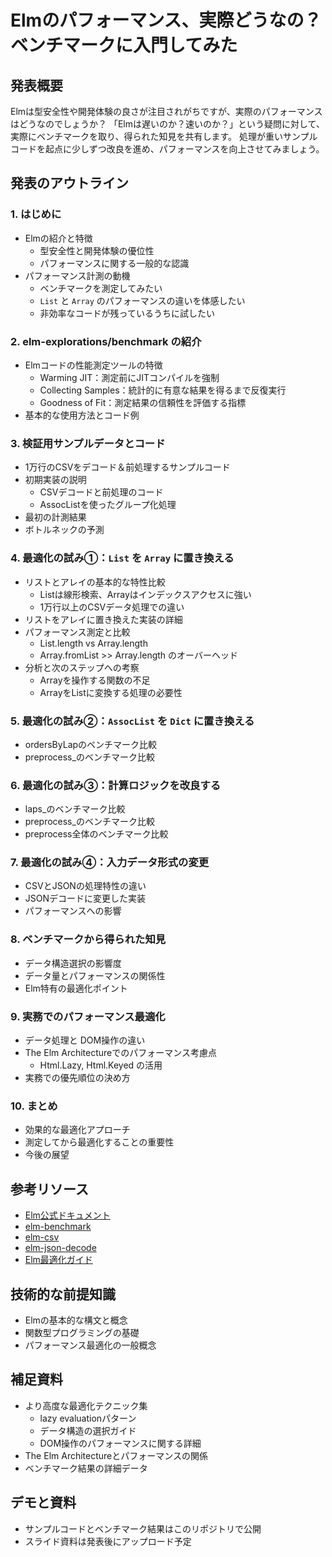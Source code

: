 # Elmのパフォーマンス、実際どうなの？ベンチマークに入門してみた

## 発表概要

Elmは型安全性や開発体験の良さが注目されがちですが、実際のパフォーマンスはどうなのでしょうか？
「Elmは遅いのか？速いのか？」という疑問に対して、実際にベンチマークを取り、得られた知見を共有します。
処理が重いサンプルコードを起点に少しずつ改良を進め、パフォーマンスを向上させてみましょう。

## 発表のアウトライン

### 1. はじめに
- Elmの紹介と特徴
  - 型安全性と開発体験の優位性
  - パフォーマンスに関する一般的な認識
- パフォーマンス計測の動機
  - ベンチマークを測定してみたい
  - `List` と `Array` のパフォーマンスの違いを体感したい
  - 非効率なコードが残っているうちに試したい

### 2. elm-explorations/benchmark の紹介
- Elmコードの性能測定ツールの特徴
  - Warming JIT：測定前にJITコンパイルを強制
  - Collecting Samples：統計的に有意な結果を得るまで反復実行
  - Goodness of Fit：測定結果の信頼性を評価する指標
- 基本的な使用方法とコード例

### 3. 検証用サンプルデータとコード
- 1万行のCSVをデコード＆前処理するサンプルコード
- 初期実装の説明
  - CSVデコードと前処理のコード
  - AssocListを使ったグループ化処理
- 最初の計測結果
- ボトルネックの予測

### 4. 最適化の試み①：`List` を `Array` に置き換える
- リストとアレイの基本的な特性比較
  - Listは線形検索、Arrayはインデックスアクセスに強い
  - 1万行以上のCSVデータ処理での違い
- リストをアレイに置き換えた実装の詳細
- パフォーマンス測定と比較
  - List.length vs Array.length
  - Array.fromList >> Array.length のオーバーヘッド
- 分析と次のステップへの考察
  - Arrayを操作する関数の不足
  - ArrayをListに変換する処理の必要性

### 5. 最適化の試み②：`AssocList` を `Dict` に置き換える
- ordersByLapのベンチマーク比較
- preprocess_のベンチマーク比較


### 6. 最適化の試み③：計算ロジックを改良する
- laps_のベンチマーク比較
- preprocess_のベンチマーク比較
- preprocess全体のベンチマーク比較

### 7. 最適化の試み④：入力データ形式の変更
- CSVとJSONの処理特性の違い
- JSONデコードに変更した実装
- パフォーマンスへの影響

### 8. ベンチマークから得られた知見
- データ構造選択の影響度
- データ量とパフォーマンスの関係性
- Elm特有の最適化ポイント

### 9. 実務でのパフォーマンス最適化
- データ処理と DOM操作の違い
- The Elm Architectureでのパフォーマンス考慮点
  - Html.Lazy, Html.Keyed の活用
- 実務での優先順位の決め方

### 10. まとめ
- 効果的な最適化アプローチ
- 測定してから最適化することの重要性
- 今後の展望

## 参考リソース
- [Elm公式ドキュメント](https://elm-lang.org/docs)
- [elm-benchmark](https://package.elm-lang.org/packages/elm-explorations/benchmark/latest/)
- [elm-csv](https://package.elm-lang.org/packages/elm-community/csv/latest/)
- [elm-json-decode](https://package.elm-lang.org/packages/elm/json/latest/)
- [Elm最適化ガイド](https://guide.elm-lang.org/optimization/)

## 技術的な前提知識
- Elmの基本的な構文と概念
- 関数型プログラミングの基礎
- パフォーマンス最適化の一般概念

## 補足資料
- より高度な最適化テクニック集
  - lazy evaluationパターン
  - データ構造の選択ガイド
  - DOM操作のパフォーマンスに関する詳細
- The Elm Architectureとパフォーマンスの関係
- ベンチマーク結果の詳細データ

## デモと資料
- サンプルコードとベンチマーク結果はこのリポジトリで公開
- スライド資料は発表後にアップロード予定 
